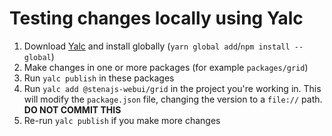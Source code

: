 # Testing changes locally using Yalc

1. Download [Yalc](https://github.com/wclr/yalc) and install globally (`yarn global add`/`npm install --global`)
2. Make changes in one or more packages (for example `packages/grid`)
3. Run `yalc publish` in these packages
4. Run `yalc add @stenajs-webui/grid` in the project you're working in. This will modify the `package.json` file, changing the version to a `file://` path. **DO NOT COMMIT THIS**
5. Re-run `yalc publish` if you make more changes
